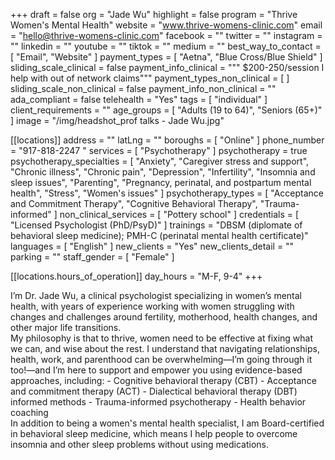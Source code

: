 +++
draft = false
org = "Jade Wu"
highlight = false
program = "Thrive Women's Mental Health"
website = "www.thrive-womens-clinic.com"
email = "hello@thrive-womens-clinic.com"
facebook = ""
twitter = ""
instagram = ""
linkedin = ""
youtube = ""
tiktok = ""
medium = ""
best_way_to_contact = [ "Email", "Website" ]
payment_types = [ "Aetna", "Blue Cross/Blue Shield" ]
sliding_scale_clinical = false
payment_info_clinical = """
$200-250/session
I help with out of network claims"""
payment_types_non_clinical = [ ]
sliding_scale_non_clinical = false
payment_info_non_clinical = ""
ada_compliant = false
telehealth = "Yes"
tags = [ "individual" ]
client_requirements = ""
age_groups = [ "Adults (19 to 64)", "Seniors (65+)" ]
image = "/img/headshot_prof talks - Jade Wu.jpg"

[[locations]]
address = ""
latLng = ""
boroughs = [ "Online" ]
phone_number = "917-818-2247 "
services = [ "Psychotherapy" ]
psychotherapy = true
psychotherapy_specialties = [
  "Anxiety",
  "Caregiver stress and support",
  "Chronic illness",
  "Chronic pain",
  "Depression",
  "Infertility",
  "Insomnia and sleep issues",
  "Parenting",
  "Pregnancy, perinatal, and postpartum mental health",
  "Stress",
  "Women's issues"
]
psychotherapy_types = [
  "Acceptance and Commitment Therapy",
  "Cognitive Behavioral Therapy",
  "Trauma-informed"
]
non_clinical_services = [ "Pottery school" ]
credentials = [ "Licensed Psychologist (PhD/PsyD)" ]
trainings = "DBSM (diplomate of behavioral sleep medicine); PMH-C (perinatal mental health certificate)"
languages = [ "English" ]
new_clients = "Yes"
new_clients_detail = ""
parking = ""
staff_gender = [ "Female" ]

  [[locations.hours_of_operation]]
  day_hours = "M-F, 9-4"
+++

I’m Dr. Jade Wu, a clinical psychologist specializing in women’s mental health, with years of experience working with women struggling with changes and challenges around fertility, motherhood, health changes, and other major life transitions. <br>
My philosophy is that to thrive, women need to be effective at fixing what we can, and wise about the rest. I understand that navigating relationships, health, work, and parenthood can be overwhelming—I’m going through it too!—and I’m here to support and empower you using evidence-based approaches, including:
\- Cognitive behavioral therapy (CBT)
\- Acceptance and commitment therapy (ACT)
\- Dialectical behavioral therapy (DBT) informed methods
\- Trauma-informed psychotherapy
\- Health behavior coaching <br>
In addition to being a women's mental health specialist, I am Board-certified in behavioral sleep medicine, which means I help people to overcome insomnia and other sleep problems without using medications.

